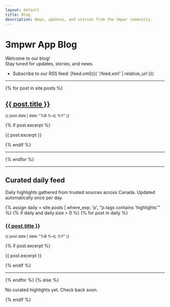 ```yaml
---
layout: default
title: Blog
description: News, updates, and stories from the 3mpwr community.
---
```


# 3mpwr App Blog

Welcome to our blog!  
Stay tuned for updates, stories, and news.

- Subscribe to our RSS feed: [feed.xml]({{ '/feed.xml' | relative_url }})

<hr>

{% for post in site.posts %}
<article>
  <h2><a href="{{ post.url | relative_url }}">{{ post.title }}</a></h2>
  <p><small>{{ post.date | date: "%B %-d, %Y" }}</small></p>
  {% if post.excerpt %}
  <p>{{ post.excerpt }}</p>
  {% endif %}
</article>
<hr>
{% endfor %}

<!-- To add a blog post, create a markdown file in the _posts/ directory with the format YYYY-MM-DD-title.md -->

<hr>

## Curated daily feed

<p id="curated-daily">Daily highlights gathered from trusted sources across Canada. Updated automatically once per day.</p>

{% assign daily = site.posts | where_exp: 'p', "p.tags contains 'highlights'" %}
{% if daily and daily.size > 0 %}
  {% for post in daily %}
  <article>
    <h3><a href="{{ post.url | relative_url }}">{{ post.title }}</a></h3>
    <p><small>{{ post.date | date: "%B %-d, %Y" }}</small></p>
    {% if post.excerpt %}
    <p>{{ post.excerpt }}</p>
    {% endif %}
  </article>
  <hr>
  {% endfor %}
{% else %}
  <p>No curated highlights yet. Check back soon.</p>
{% endif %}
